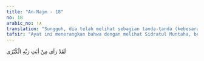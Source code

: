 ```yaml
---
title: "An-Najm - 18"
no: 18
arabic_no: ١٨
translation: "Sungguh, dia telah melihat sebagian tanda-tanda (kebesaran) Tuhannya yang paling besar.          "
tafsir: "Ayat ini menerangkan bahwa dengan melihat Sidratul Muntaha, berarti Muhammad saw telah melihat sebagian tandatanda kebesaran Allah yang merupakan keajaiban dari kekuasaanNya. Diriwayatkan oleh al-Bukhari dan lain-lain bahwa saat itu Muhammad saw melihat suatu lambaian hijau dari surga yang memenuhi ufuk (arah pandangan). Maka hendaklah kita tidak membatasi apa yang telah dilihat oleh Muhammad saw dengan mata kepalanya, setelah diterangkan secara samar-samar dalam Al-Qur'an tentang hal itu. Yang jelas ialah bahwa Nabi telah melihat tanda-tanda kebesaran Allah swt yang tidak terbatas."
---
```

لَقَدْ رَاٰى مِنْ اٰيٰتِ رَبِّهِ الْكُبْرٰى